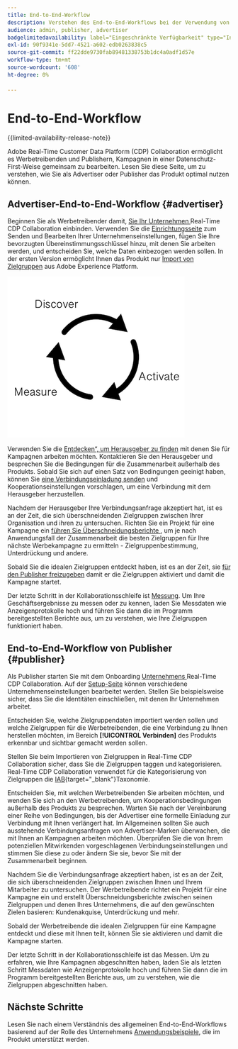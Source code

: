 ```yaml
---
title: End-to-End-Workflow
description: Verstehen des End-to-End-Workflows bei der Verwendung von Real-Time CDP Collaboration als Advertiser oder Publisher
audience: admin, publisher, advertiser
badgelimitedavailability: label="Eingeschränkte Verfügbarkeit" type="Informative" url="https://helpx.adobe.com/legal/product-descriptions/real-time-customer-data-platform-collaboration.html newtab=true"
exl-id: 90f9341e-5dd7-4521-a602-edb0263838c5
source-git-commit: ff22dde9730fab89481338753b1dc4a0adf1d57e
workflow-type: tm+mt
source-wordcount: '608'
ht-degree: 0%

---
```


# End-to-End-Workflow

{{limited-availability-release-note}}

Adobe Real-Time Customer Data Platform (CDP) Collaboration ermöglicht es Werbetreibenden und Publishern, Kampagnen in einer Datenschutz-First-Weise gemeinsam zu bearbeiten. Lesen Sie diese Seite, um zu verstehen, wie Sie als Advertiser oder Publisher das Produkt optimal nutzen können.

## Advertiser-End-to-End-Workflow {#advertiser}

Beginnen Sie als Werbetreibender damit, [ Sie Ihr Unternehmen ](/help/guide/setup/onboard-organization.md) Real-Time CDP Collaboration einbinden. Verwenden Sie die [Einrichtungsseite](/help/guide/setup/setup-overview.md) zum Senden und Bearbeiten Ihrer Unternehmenseinstellungen, fügen Sie Ihre bevorzugten Übereinstimmungsschlüssel hinzu, mit denen Sie arbeiten werden, und entscheiden Sie, welche Daten einbezogen werden sollen. In der ersten Version ermöglicht Ihnen das Produkt nur [Import von Zielgruppen](/help/guide/setup/onboard-audiences.md) aus Adobe Experience Platform.

![Entdecken, teilen, messen für Werbetreibende.](/help/assets/end-to-end-workflow/discover-activate-measure.png)

Verwenden Sie die [Entdecken“, um Herausgeber zu finden](/help/guide/connect/discover-publishers.md) mit denen Sie für Kampagnen arbeiten möchten. Kontaktieren Sie den Herausgeber und besprechen Sie die Bedingungen für die Zusammenarbeit außerhalb des Produkts. Sobald Sie sich auf einen Satz von Bedingungen geeinigt haben, können Sie [eine Verbindungseinladung senden](/help/guide/connect/establishing-connections.md) und Kooperationseinstellungen vorschlagen, um eine Verbindung mit dem Herausgeber herzustellen.

Nachdem der Herausgeber Ihre Verbindungsanfrage akzeptiert hat, ist es an der Zeit, die sich überschneidenden Zielgruppen zwischen Ihrer Organisation und ihren zu untersuchen. Richten Sie ein Projekt für eine Kampagne ein [ führen Sie Überschneidungsberichte ](/help/guide/collaborate/discover.md), um je nach Anwendungsfall der Zusammenarbeit die besten Zielgruppen für Ihre nächste Werbekampagne zu ermitteln - Zielgruppenbestimmung, Unterdrückung und andere.

Sobald Sie die idealen Zielgruppen entdeckt haben, ist es an der Zeit, sie [für den Publisher freizugeben](/help/guide/collaborate/share.md) damit er die Zielgruppen aktiviert und damit die Kampagne startet.

Der letzte Schritt in der Kollaborationsschleife ist [Messung](/help/guide/collaborate/measure.md). Um Ihre Geschäftsergebnisse zu messen oder zu kennen, laden Sie Messdaten wie Anzeigenprotokolle hoch und führen Sie dann die im Programm bereitgestellten Berichte aus, um zu verstehen, wie Ihre Zielgruppen funktioniert haben.

## End-to-End-Workflow von Publisher {#publisher}

Als Publisher starten Sie mit dem Onboarding [ Unternehmens ](/help/guide/setup/onboard-organization.md) Real-Time CDP Collaboration. Auf der [Setup-Seite](/help/guide/setup/setup-overview.md) können verschiedene Unternehmenseinstellungen bearbeitet werden. Stellen Sie beispielsweise sicher, dass Sie die Identitäten einschließen, mit denen Ihr Unternehmen arbeitet.

Entscheiden Sie, welche Zielgruppendaten importiert werden sollen und welche Zielgruppen für die Werbetreibenden, die eine Verbindung zu Ihnen herstellen möchten, im Bereich **[!UICONTROL Verbinden]** des Produkts erkennbar und sichtbar gemacht werden sollen.

Stellen Sie beim Importieren von Zielgruppen in Real-Time CDP Collaboration sicher, dass Sie die Zielgruppen taggen und kategorisieren. Real-Time CDP Collaboration verwendet für die Kategorisierung von Zielgruppen die [IAB](https://www.iab.com/guidelines/content-taxonomy/){target="_blank"}Taxonomie.

Entscheiden Sie, mit welchen Werbetreibenden Sie arbeiten möchten, und wenden Sie sich an den Werbetreibenden, um Kooperationsbedingungen außerhalb des Produkts zu besprechen. Warten Sie nach der Vereinbarung einer Reihe von Bedingungen, bis der Advertiser eine formelle Einladung zur Verbindung mit Ihnen verlängert hat. Im Allgemeinen sollten Sie auch ausstehende Verbindungsanfragen von Advertiser-Marken überwachen, die mit Ihnen an Kampagnen arbeiten möchten. Überprüfen Sie die von Ihrem potenziellen Mitwirkenden vorgeschlagenen Verbindungseinstellungen und stimmen Sie diese zu oder ändern Sie sie, bevor Sie mit der Zusammenarbeit beginnen.

Nachdem Sie die Verbindungsanfrage akzeptiert haben, ist es an der Zeit, die sich überschneidenden Zielgruppen zwischen Ihnen und Ihrem Mitarbeiter zu untersuchen. Der Werbetreibende richtet ein Projekt für eine Kampagne ein und erstellt Überschneidungsberichte zwischen seinen Zielgruppen und denen Ihres Unternehmens, die auf den gewünschten Zielen basieren: Kundenakquise, Unterdrückung und mehr.

Sobald der Werbetreibende die idealen Zielgruppen für eine Kampagne entdeckt und diese mit Ihnen teilt, können Sie sie aktivieren und damit die Kampagne starten.

Der letzte Schritt in der Kollaborationsschleife ist das Messen. Um zu erfahren, wie Ihre Kampagnen abgeschnitten haben, laden Sie als letzten Schritt Messdaten wie Anzeigenprotokolle hoch und führen Sie dann die im Programm bereitgestellten Berichte aus, um zu verstehen, wie die Zielgruppen abgeschnitten haben.

## Nächste Schritte

Lesen Sie nach einem Verständnis des allgemeinen End-to-End-Workflows basierend auf der Rolle des Unternehmens [Anwendungsbeispiele](/help/guide/use-cases-benefits.md), die im Produkt unterstützt werden.
